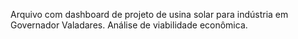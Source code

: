 Arquivo com dashboard de projeto de usina solar para indústria em Governador Valadares.  Análise de viabilidade econômica.
